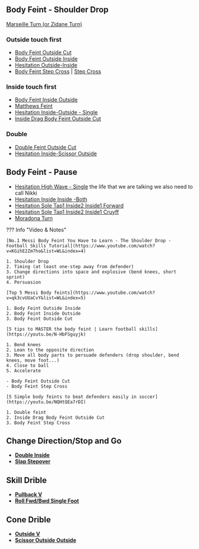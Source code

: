 
##  Body Feint - Shoulder Drop

[Marseille Turn (or Zidane Turn)](https://www.youtube.com/watch?v=3IpA1P1gB9k)

### Outside touch first

- [Body Feint Outside Cut](https://youtu.be/qk3cvUUaCvY?t=303)
- [Body Feint Outside Inside](https://youtu.be/qk3cvUUaCvY?t=112)
- [Hesitation Outside-Inside ](https://youtu.be/H5_2WD1TGf4?t=501)
- [Body Feint Step Cross](https://youtu.be/N-HbFSguyjk?t=241) | [Step Cross](https://youtu.be/NQHtQEa7rDI?t=358)

### Inside touch first

- [Body Feint Inside Outside](https://youtu.be/qk3cvUUaCvY?t=216)
- [Matthews Feint](https://www.youtube.com/watch?v=LwCZH1eYr9A)
- [Hesitation Inside-Outside - Single](https://youtu.be/H5_2WD1TGf4?t=564)
- [Inside Drag Body Feint Outside Cut](https://youtu.be/NQHtQEa7rDI?t=324)

### Double

- [Double Feint Outside Cut](https://youtu.be/NQHtQEa7rDI?t=150)
- [Hesitation Inside-Scissor Outside](https://youtu.be/H5_2WD1TGf4?t=587)

## Body Feint - Pause

- [Hesitation High Wave - Single](https://youtu.be/H5_2WD1TGf4?t=518) the life that we are talking we also need to call Nikki
- [Hesitation Inside Inside -Both](https://youtu.be/H5_2WD1TGf4?t=476)
- [Hesitation Sole Tap1 Inside2 Inside1 Forward](https://youtu.be/E2LzGfgAK5s?t=196)
- [Hesitation Sole Tap1 Inside2 Inside1 Cruyff](https://youtu.be/E2LzGfgAK5s?t=219)
- [Moradona Turn](https://www.youtube.com/watch?v=WV-JyYDIJWY)


??? Info "Video & Notes"

    [No.1 Messi Body Feint You Have to Learn - The Shoulder Drop - Football Skills Tutorial](https://www.youtube.com/watch?v=KGihE2Zm7ho&list=WL&index=4)

    1. Shoulder Drop
    2. Timing (at least one-step away from defender)
    3. Change directions into space and explosive (bend knees, short sprint)
    4. Persuasion

    [Top 5 Messi Body feints](https://www.youtube.com/watch?v=qk3cvUUaCvY&list=WL&index=5)

    1. Body Feint Outside Inside
    2. Body Feint Inside Outside
    3. Body Feint Outside Cut

    [5 tips to MASTER the body feint | Learn football skills](https://youtu.be/N-HbFSguyjk)

    1. Bend knees
    2. Lean to the opposite direction
    3. Move all body parts to persuade defenders (drop shoulder, bend knees, move foot...)
    4. Close to ball
    5. Accelerate

    - Body Feint Outside Cut
    - Body Feint Step Cross

    [5 Simple body feints to beat defenders easily in soccer](https://youtu.be/NQHtQEa7rDI)

    1. Double feint
    2. Inside Drag Body Feint Outside Cut
    3. Body Feint Step Cross

## Change Direction/Stop and Go

- [**Double Inside**](https://youtu.be/QivWgoV-NIQ?si=rtI1CgU2m_8ulsl3)
- [**Slap Stepover**](https://youtu.be/yQcJKyfnwhY?si=zYtu0KWj73CnuA06)

## Skill Drible

- [**Pullback V**](https://youtu.be/7W0YCX8R5_4?si=4LS73Kz-bl07ezTc)
- [**Roll Fwd/Bwd Single Foot**](https://youtu.be/FZu3huesz_8?si=0qBJieS2MtODl89K&t=1)


## Cone Drible

- [**Outside V**](https://youtu.be/-QL_0zsAFI8?si=6_pDxzxwP_R8gZ7Z)
- [**Scissor Outside Outside**](https://youtu.be/ogqSu21oO04?si=Jony3ZR5XFjkAfwr)